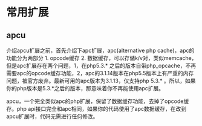 # 常用扩展

## apcu

介绍apcu扩展之前，首先介绍下apc扩展，apc(alternative php cache)，apc的功能分为两部分 1. opcode缓存 2. 数据缓存，可以存储k/v对，类似memcache，但是apc扩展存在两个问题，1，在php5.3.* 之后的版本自带php_opcache，不再需要apc的opcode缓存功能，2，apc的3.1.14版本在php5.5版本上有严重的内存问题，被官方废弃。最新可用的apc版本为3.1.13，仅支持php 5.3.* 。所以，如果你的php版本是5.3.*之后的版本，那意味着你不再能使用apc扩展。

apcu，一个完全类似apc的php扩展，保留了数据缓存功能，去掉了opcode缓存。php api接口完全和apc相同，如果你的代码使用了apc数据缓存，在改到apcu扩展时，代码无需进行任何修改。